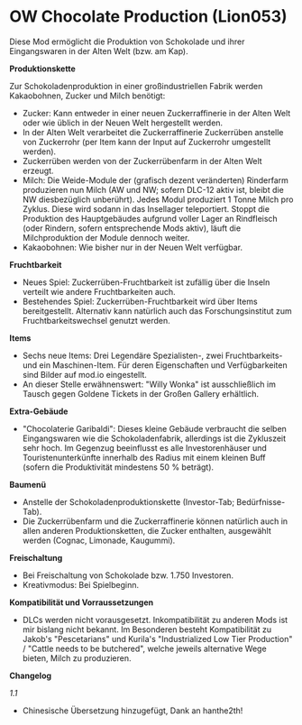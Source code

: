 # OW Chocolate Production (Lion053)

Diese Mod ermöglicht die Produktion von Schokolade und ihrer Eingangswaren in der Alten Welt (bzw. am Kap).

**Produktionskette**

Zur Schokoladenproduktion in einer großindustriellen Fabrik werden Kakaobohnen, Zucker und Milch benötigt:

- Zucker: Kann entweder in einer neuen Zuckerraffinerie in der Alten Welt oder wie üblich in der Neuen Welt hergestellt werden.
- In der Alten Welt verarbeitet die Zuckerraffinerie Zuckerrüben anstelle von Zuckerrohr (per Item kann der Input auf Zuckerrohr umgestellt werden).
- Zuckerrüben werden von der Zuckerrübenfarm in der Alten Welt erzeugt.
- Milch: Die Weide-Module der (grafisch dezent veränderten) Rinderfarm produzieren nun Milch (AW und NW; sofern DLC-12 aktiv ist, bleibt die NW diesbezüglich unberührt). Jedes Modul produziert 1 Tonne Milch pro Zyklus. Diese wird sodann in das Insellager teleportiert. Stoppt die Produktion des Hauptgebäudes aufgrund voller Lager an Rindfleisch (oder Rindern, sofern entsprechende Mods aktiv), läuft die Milchproduktion der Module dennoch weiter.
- Kakaobohnen: Wie bisher nur in der Neuen Welt verfügbar.

**Fruchtbarkeit**

- Neues Spiel: Zuckerrüben-Fruchtbarkeit ist zufällig über die Inseln verteilt wie andere Fruchtbarkeiten auch.
- Bestehendes Spiel: Zuckerrüben-Fruchtbarkeit wird über Items bereitgestellt. Alternativ kann natürlich auch das Forschungsinstitut zum Fruchtbarkeitswechsel genutzt werden.

**Items**

- Sechs neue Items: Drei Legendäre Spezialisten-, zwei Fruchtbarkeits- und ein Maschinen-Item. Für deren Eigenschaften und Verfügbarkeiten sind Bilder auf mod.io eingestellt.
- An dieser Stelle erwähnenswert: "Willy Wonka" ist ausschließlich im Tausch gegen Goldene Tickets in der Großen Gallery erhältlich.

**Extra-Gebäude**

- "Chocolaterie Garibaldi": Dieses kleine Gebäude verbraucht die selben Eingangswaren wie die Schokoladenfabrik, allerdings ist die Zykluszeit sehr hoch. Im Gegenzug beeinflusst es alle Investorenhäuser und Touristenunterkünfte innerhalb des Radius mit einem kleinen Buff (sofern die Produktivität mindestens 50 % beträgt).

**Baumenü**

- Anstelle der Schokoladenproduktionskette (Investor-Tab; Bedürfnisse-Tab).
- Die Zuckerrübenfarm und die Zuckerraffinerie können natürlich auch in allen anderen Produktionsketten, die Zucker enthalten, ausgewählt werden (Cognac, Limonade, Kaugummi).

**Freischaltung**

- Bei Freischaltung von Schokolade bzw. 1.750 Investoren.
- Kreativmodus: Bei Spielbeginn.

**Kompatibilität und Vorraussetzungen**

- DLCs werden nicht vorausgesetzt. Inkompatibilität zu anderen Mods ist mir bislang nicht bekannt. Im Besonderen besteht Kompatibilität zu Jakob's "Pescetarians" und Kurila's "Industrialized Low Tier Production" / "Cattle needs to be butchered", welche jeweils alternative Wege bieten, Milch zu produzieren.

**Changelog**

*1.1*

- Chinesische Übersetzung hinzugefügt, Dank an hanthe2th!

